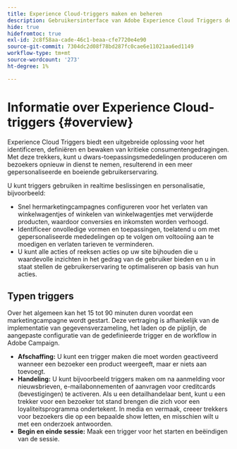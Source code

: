 ```yaml
---
title: Experience Cloud-triggers maken en beheren
description: Gebruikersinterface van Adobe Experience Cloud Triggers detecteren
hide: true
hidefromtoc: true
exl-id: 2c8f58aa-cade-46c1-beaa-cfe7720e4e90
source-git-commit: 7304dc2d08f78bd287fc0cae6e11021aa6ed1149
workflow-type: tm+mt
source-wordcount: '273'
ht-degree: 1%

---
```


# Informatie over Experience Cloud-triggers {#overview}

Experience Cloud Triggers biedt een uitgebreide oplossing voor het identificeren, definiëren en bewaken van kritieke consumentengedragingen. Met deze trekkers, kunt u dwars-toepassingsmededelingen produceren om bezoekers opnieuw in dienst te nemen, resulterend in een meer gepersonaliseerde en boeiende gebruikerservaring.

U kunt triggers gebruiken in realtime beslissingen en personalisatie, bijvoorbeeld:

* Snel hermarketingcampagnes configureren voor het verlaten van winkelwagentjes of winkelen van winkelwagentjes met verwijderde producten, waardoor conversies en inkomsten worden verhoogd.
* Identificeer onvolledige vormen en toepassingen, toelatend u om met gepersonaliseerde mededelingen op te volgen om voltooiing aan te moedigen en verlaten tarieven te verminderen.
* U kunt alle acties of reeksen acties op uw site bijhouden die u waardevolle inzichten in het gedrag van de gebruiker bieden en u in staat stellen de gebruikerservaring te optimaliseren op basis van hun acties.

## Typen triggers

Over het algemeen kan het 15 tot 90 minuten duren voordat een marketingcampagne wordt gestart. Deze vertraging is afhankelijk van de implementatie van gegevensverzameling, het laden op de pijplijn, de aangepaste configuratie van de gedefinieerde trigger en de workflow in Adobe Campaign.

* **Afschaffing:** U kunt een trigger maken die moet worden geactiveerd wanneer een bezoeker een product weergeeft, maar er niets aan toevoegt.
* **Handeling:** U kunt bijvoorbeeld triggers maken om na aanmelding voor nieuwsbrieven, e-mailabonnementen of aanvragen voor creditcards (bevestigingen) te activeren. Als u een detailhandelaar bent, kunt u een trekker voor een bezoeker tot stand brengen die zich voor een loyaliteitsprogramma ondertekent. In media en vermaak, creeer trekkers voor bezoekers die op een bepaalde show letten, en misschien wilt u met een onderzoek antwoorden.
* **Begin en einde sessie:** Maak een trigger voor het starten en beëindigen van de sessie.
